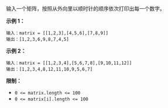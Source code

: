 输入一个矩阵，按照从外向里以顺时针的顺序依次打印出每一个数字。

 

**示例 1：**

```
输入：matrix = [[1,2,3],[4,5,6],[7,8,9]]
输出：[1,2,3,6,9,8,7,4,5]
```

**示例 2：**

```
输入：matrix = [[1,2,3,4],[5,6,7,8],[9,10,11,12]]
输出：[1,2,3,4,8,12,11,10,9,5,6,7]
```

 

**限制：**

- `0 <= matrix.length <= 100`
- `0 <= matrix[i].length <= 100`